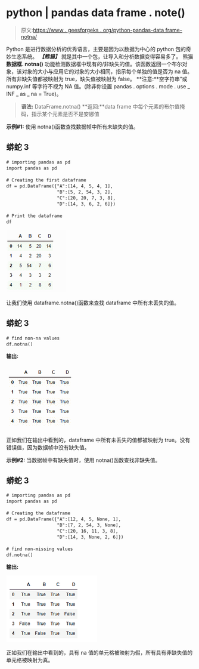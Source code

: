 # python | pandas data frame . note()

> 原文:[https://www . geesforgeks . org/python-pandas-data frame-notna/](https://www.geeksforgeeks.org/python-pandas-dataframe-notna/)

Python 是进行数据分析的优秀语言，主要是因为以数据为中心的 python 包的奇妙生态系统。 ***【熊猫】*** 就是其中一个包，让导入和分析数据变得容易多了。
熊猫**数据框. notna()** 功能检测数据框中现有的/非缺失的值。该函数返回一个布尔对象，该对象的大小与应用它的对象的大小相同，指示每个单独的值是否为 na 值。所有非缺失值都被映射为 true，缺失值被映射为 false。
**注意:**空字符串”或 numpy.inf 等字符不视为 NA 值。(除非你设置 pandas . options . mode . use _ INF _ as _ na = True)。

> **语法:** DataFrame.notna()
> **返回:**data frame 中每个元素的布尔值掩码，指示某个元素是否不是安娜值

**示例#1:** 使用 notna()函数查找数据帧中所有未缺失的值。

## 蟒蛇 3

```
# importing pandas as pd
import pandas as pd

# Creating the first dataframe
df = pd.DataFrame({"A":[14, 4, 5, 4, 1],
                   "B":[5, 2, 54, 3, 2],
                   "C":[20, 20, 7, 3, 8],
                   "D":[14, 3, 6, 2, 6]})

# Print the dataframe
df
```

![](img/291aa2ed401398537f5e3626ac2c5b81.png)

让我们使用 dataframe.notna()函数来查找 dataframe 中所有未丢失的值。

## 蟒蛇 3

```
# find non-na values
df.notna()
```

**输出:**

![](img/2eaa26563f67c74e3b59126432e542b5.png)

正如我们在输出中看到的，dataframe 中所有未丢失的值都被映射为 true。没有错误值，因为数据帧中没有缺失值。

**示例#2:** 当数据帧中有缺失值时，使用 notna()函数查找非缺失值。

## 蟒蛇 3

```
# importing pandas as pd
import pandas as pd

# Creating the dataframe
df = pd.DataFrame({"A":[12, 4, 5, None, 1],
                   "B":[7, 2, 54, 3, None],
                   "C":[20, 16, 11, 3, 8],
                   "D":[14, 3, None, 2, 6]})

# find non-missing values
df.notna()
```

**输出:**

![](img/d9d852d6ab9c2efaaa25b412ce7718a2.png)

正如我们在输出中看到的，具有 na 值的单元格被映射为假，所有具有非缺失值的单元格被映射为真。